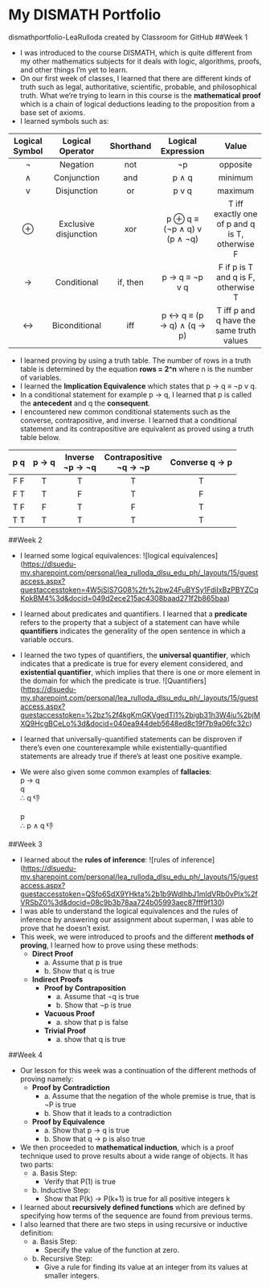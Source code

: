 # My DISMATH Portfolio
dismathportfolio-LeaRulloda created by Classroom for GitHub
##Week 1
- I was introduced to the course DISMATH, which is quite different from my other mathematics subjects for it deals with logic, algorithms, proofs, and other things I’m yet to learn.
- On our first week of classes, I learned that there are different kinds of truth such as legal, authoritative, scientific, probable, and philosophical truth. What we’re trying to learn in this course is the **mathematical proof** which is a chain of logical deductions leading to the proposition from a base set of axioms.
- I learned symbols such as:

| Logical Symbol  |  Logical Operator | Shorthand | Logical Expression | Value |
| :-----: |:-------:|:-----:| :-------: | :-------: |
| ¬ |Negation | not | ¬p | opposite |
| ∧ | Conjunction | and | p ∧ q | minimum |
| v | Disjunction | or | p v q | maximum |
| ⊕ | Exclusive disjunction | xor |  p ⊕ q  ≡ (¬p ∧ q) v (p ∧ ¬q) | T iff exactly one of p and q is T, otherwise F|
| → | Conditional | if, then | p → q ≡  ¬p v q | F if p is T and q is F, otherwise T |
| ↔ | Biconditional | iff |  p ↔ q ≡ (p → q) ∧ (q → p) |  T iff p and q have the same truth values |

- I learned proving by using a truth table. The number of rows in a truth table is determined by the equation **rows = 2^n** where n is the number of variables.
- I learned the **Implication Equivalence** which states that p → q ≡ ¬p v q.
- In a conditional statement for example p → q, I learned that p is called the **antecedent** and q the **consequent**.
- I encountered new common conditional statements such as the converse, contrapositive, and inverse. I learned that a conditional statement and its contrapositive are equivalent as proved using a truth table below.

| p	q | p → q | Inverse <br> ¬p → ¬q | Contrapositive <br> ¬q → ¬p | Converse q → p |
| :-----: |:-------:|:-----:| :-------: | :-------: |
| F	F | T | T | T | T |
|F	T | T | F | T | F |
|T	F | F | T | F | T |
|T	T | T | T | T | T |

##Week 2
- I learned some logical equivalences:
![logical equivalences] (https://dlsuedu-my.sharepoint.com/personal/lea_rulloda_dlsu_edu_ph/_layouts/15/guestaccess.aspx?guestaccesstoken=4W5jSlS7G08%2fr%2bw24FuBYSy1FdiIxBzPBYZCqKpkBM4%3d&docid=049d2ece215ac4308baad271f2b865baa)
- I learned about predicates and quantifiers. I learned that a **predicate** refers to the property that a subject of a statement can have while **quantifiers** indicates the generality of the open sentence in which a variable occurs.
- I learned the two types of quantifiers, the **universal quantifier**, which indicates that a predicate is true for every element considered, and **existential quantifier**, which implies that there is one or more element in the domain for which the predicate is true.
![Quantifiers] (https://dlsuedu-my.sharepoint.com/personal/lea_rulloda_dlsu_edu_ph/_layouts/15/guestaccess.aspx?guestaccesstoken=%2bz%2f4kgKmGKVgedTl1%2bigb31h3W4iu%2bjMXQ9HcgBCeLo%3d&docid=040ea944deb5648ed8c19f7b9a06fc32c)
- I learned that universally-quantified statements can be disproven if there’s even one counterexample while existentially-quantified statements are already true if there’s at least one positive example.
- We were also given some common examples of **fallacies**: <br>
p → q <br>
q <br>
∴ q :-1: 

	p <br>
∴ p ∧ q :-1: 

##Week 3
- I learned about the **rules of inference**:
![rules of inference] (https://dlsuedu-my.sharepoint.com/personal/lea_rulloda_dlsu_edu_ph/_layouts/15/guestaccess.aspx?guestaccesstoken=QSfo6SdX9YHkta%2b1b9WdIhbJ1mIdVRb0vPIx%2fVRSbZ0%3d&docid=08c9b3b78aa724b05993aec87fff9f130)
- I was able to understand the logical equivalences and the rules of inference by answering our assignment about superman, I was able to prove that he doesn’t exist.
- This week, we were introduced to proofs and the different **methods of proving**, I learned how to prove using these methods:
  - **Direct Proof** 
     - a. Assume that p is true
     - b. Show that q is true
  - **Indirect Proofs**
    - **Proof by Contraposition**
      - a. Assume that ¬q is true
      - b. Show that ¬p is true
    - **Vacuous Proof**
      - a. show that p is false
    - **Trivial Proof**
      - a. show that q is true

##Week 4
- Our lesson for this week was a continuation of the different methods of proving namely:
    - **Proof by Contradiction**
      - a. Assume that the negation of the whole premise is true, that is ¬P is true
      - b. Show that it leads to a contradiction
    - **Proof by Equivalence**
      - a. Show that p → q is true
      - b. Show that q → p is also true
- We then proceeded to **mathematical induction**, which is a proof technique used to prove results about a wide range of objects. It has two parts:
    - a. Basis Step:
      - Verify that P(1) is true
    - b. Inductive Step:
      - Show that P(k) → P(k+1) is true for all positive integers k
- I learned about **recursively defined functions** which are defined by specifying how terms of the sequence are found from previous terms.
- I also learned that there are two steps in using recursive or inductive definition:
   - a. Basis Step:
     - Specify the value of the function at zero.
   - b. Recursive Step:
     - Give a rule for finding its value at an integer from its values at smaller integers.

